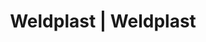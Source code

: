 ---
Filename: "eshop-products-variant47"
Link: "file:/Users/vinayakpatel/Downloads/www.weldplast.cz/eshop_products_compare/add/eshop-products-variant47"
product_name: "null"
product_id: "null"
title: "Weldplast | Weldplast"
product_desc: ""
product_specs: ""
product_downloads: ""
href: ""
p_desc_2: ""
accessories: ""
similar_products: ""
---